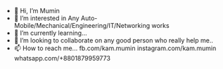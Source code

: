 - 👋 Hi, I’m Mumin
- 👀 I’m interested in Any Auto-Mobile/Mechanical/Engineering/IT/Networking works
- 🌱 I’m currently learning...
- 💞️ I’m looking to collaborate on any good person who really help me..
- 📫 How to reach me... fb.com/kam.mumin instagram.com/kam.mumin whatsapp.com/+8801879959773
